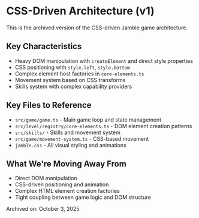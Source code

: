 # CSS-Driven Architecture (v1)

This is the archived version of the CSS-driven Jamble game architecture.

## Key Characteristics
- Heavy DOM manipulation with `createElement` and direct style properties
- CSS positioning with `style.left`, `style.bottom` 
- Complex element host factories in `core-elements.ts`
- Movement system based on CSS transforms
- Skills system with complex capability providers

## Key Files to Reference
- `src/game/game.ts` - Main game loop and state management
- `src/level/registry/core-elements.ts` - DOM element creation patterns
- `src/skills/` - Skills and movement system
- `src/game/movement-system.ts` - CSS-based movement
- `jamble.css` - All visual styling and animations

## What We're Moving Away From
- Direct DOM manipulation
- CSS-driven positioning and animation
- Complex HTML element creation factories
- Tight coupling between game logic and DOM structure

Archived on: October 3, 2025